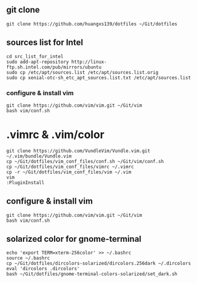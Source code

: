 ## git clone
    git clone https://github.com/huangxs139/dotfiles ~/Git/dotfiles
## sources list for Intel
    cd src_list_for_intel
    sudo add-apt-repository http://linux-ftp.sh.intel.com/pub/mirrors/ubuntu
    sudo cp /etc/apt/sources.list /etc/apt/sources.list.orig
    sudo cp xenial-otc-sh_etc_apt_sources.list.txt /etc/apt/sources.list
### configure & install vim
    git clone https://github.com/vim/vim.git ~/Git/vim
    bash vim/conf.sh
# .vimrc & .vim/color
    git clone https://github.com/VundleVim/Vundle.vim.git ~/.vim/bundle/Vundle.vim
    cp ~/Git/dotfiles/vim_conf_files/conf.sh ~/Git/vim/conf.sh
    cp ~/Git/dotfiles/vim_conf_files/vimrc ~/.vimrc
    cp -r ~/Git/dotfiles/vim_conf_files/vim ~/.vim
    vim
    :PluginInstall
## configure & install vim
    git clone https://github.com/vim/vim.git ~/Git/vim
    bash vim/conf.sh
## solarized color for gnome-terminal
    echo 'export TERM=xterm-256color' >> ~/.bashrc
    source ~/.bashrc
    cp ~/Git/dotfiles/dircolors-solarized/dircolors.256dark ~/.dircolors
    eval 'dircolors .dircolors'
    bash ~/Git/dotfiles/gnome-terminal-colors-solarized/set_dark.sh
